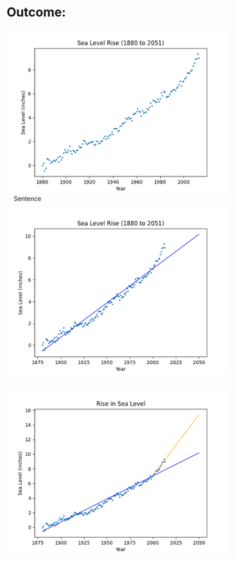 # Outcome: 

<img align="left" src="https://github.com/GBlanch/fCC-Data-Analysis-with-Python-Certification/blob/main/4.sea_level_predictor/outcome/sea_level_scatter_plot.png">

&nbsp;
&nbsp;
Sentence


<img align="left" src="https://github.com/GBlanch/fCC-Data-Analysis-with-Python-Certification/blob/main/4.sea_level_predictor/outcome/sea_level_plot(XIXth).png">

&nbsp;
&nbsp;

<img align="left" src="https://github.com/GBlanch/fCC-Data-Analysis-with-Python-Certification/blob/main/4.sea_level_predictor/outcome/sea_level_plot.png">


